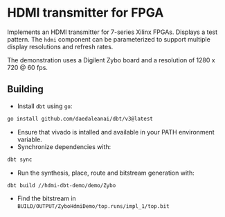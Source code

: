 # HDMI transmitter for FPGA

Implements an HDMI transmitter for 7-series Xilinx FPGAs. Displays a test pattern.
The `hdmi` component can be parameterized to support multiple display resolutions
and refresh rates.

The demonstration uses a Digilent Zybo board and a resolution of 1280 x 720 @ 60 fps.

## Building

- Install `dbt` using `go`:

```sh
go install github.com/daedaleanai/dbt/v3@latest
```

- Ensure that vivado is intalled and available in your PATH environment variable.
- Synchronize dependencies with:

```sh
dbt sync
```

- Run the synthesis, place, route and bitstream generation with:

```sh
dbt build //hdmi-dbt-demo/demo/Zybo
```

- Find the bitstream in `BUILD/OUTPUT/ZyboHdmiDemo/top.runs/impl_1/top.bit`
